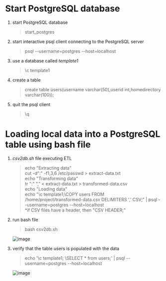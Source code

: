 # Start PostgreSQL database
1. start PostgreSQL database
   > start_postgres
   
2. start interactive psql client connecting to the PostgreSQL server
   > psql --username=postgres --host=localhost

3. use a database called *template1*
   > \c template1

4. create a table
   > create table users(username varchar(50),userid int,homedirectory varchar(100));

5. quit the psql client
   > \q

# Loading local data into a PostgreSQL table using bash file
1. *csv2db.sh* file executing ETL 
    > echo "Extracting data" <br />
    > cut -d":" -f1,3,6 /etc/passwd > extract-data.txt <br />
    > echo "Transforming data" <br />
    > tr ":" "," < extract-data.txt > transformed-data.csv <br />
    > echo "Loading data" <br />
    > echo "\c template1;\COPY users FROM /home/project/transformed-data.csv DELIMITERS ',' CSV;" | psql --username=postgres --host=localhost <br />
*if CSV files have a header, then "CSV HEADER;" 

2. run bash file <br />
    > bash csv2db.sh
    
    ![image](https://github.com/youngmin-jin/exercise/assets/135728064/d681d0da-198e-4f62-b987-329d30291d22)

3. verify that the table users is populated with the data
    > echo '\c template1; \\SELECT * from users;' | psql --username=postgres --host=localhost

    ![image](https://github.com/youngmin-jin/exercise/assets/135728064/0be125ba-148c-4204-a58a-b0b5af37dd62)


